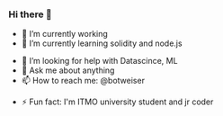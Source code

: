 ### Hi there 👋

<!--
**semdestroyer/semdestroyer** is a ✨ _special_ ✨ repository because its `README.md` (this file) appears on your GitHub profile.

Here are some ideas to get you started:
-->

- 🔭 I’m currently working
- 🌱 I’m currently learning solidity and node.js
<!--
- 👯 I’m looking to collaborate on ...
-->
- 🤔 I’m looking for help with Datascince, ML
- 💬 Ask me about anything
- 📫 How to reach me: @botweiser
<!-- - 😄 Pronouns: ... -->
- ⚡ Fun fact: I'm ITMO university student and jr coder
